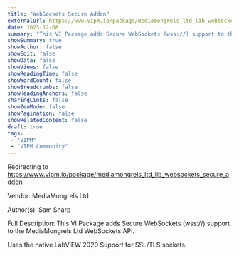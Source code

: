```yaml
---
title: "WebSockets Secure Addon"
externalUrl: https://www.vipm.io/package/mediamongrels_ltd_lib_websockets_secure_addon
date: 2023-12-08
summary: "This VI Package adds Secure WebSockets (wss://) support to the MediaMongrels Ltd WebSockets API."
showSummary: true
showAuthor: false
showEdit: false
showData: false
showViews: false
showReadingTime: false
showWordCount: false
showBreadcrumbs: false
showHeadingAnchors: false
sharingLinks: false
showZenMode: false
showPagination: false
showRelatedContent: false
draft: true
tags:
 - "VIPM"
 - "VIPM Community"
---
```


Redirecting to https://www.vipm.io/package/mediamongrels_ltd_lib_websockets_secure_addon

Vendor: MediaMongrels Ltd

Author(s): Sam Sharp
 
Full Description:
This VI Package adds Secure WebSockets (wss://) support to the MediaMongrels Ltd WebSockets API. 

Uses the native LabVIEW 2020 Support for SSL/TLS sockets.